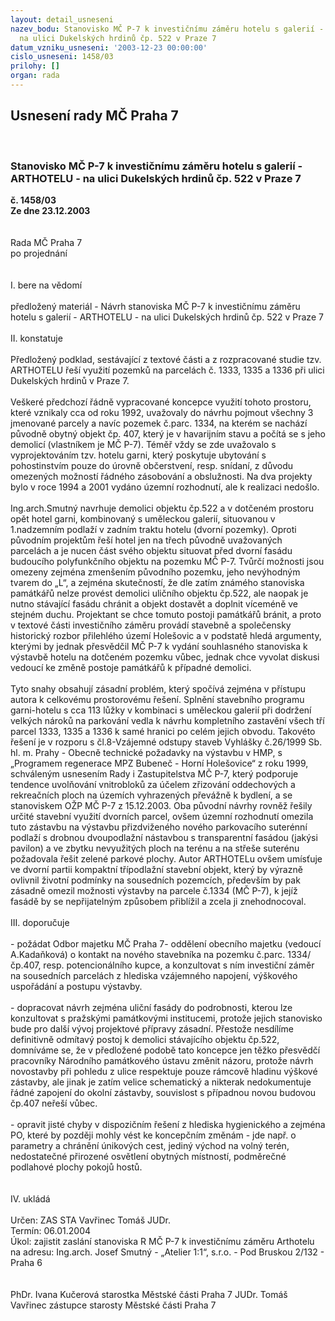```yaml
---
layout: detail_usneseni
nazev_bodu: Stanovisko MČ P-7 k investičnímu záměru hotelu s galerií - ARTHOTELU -
  na ulici Dukelských hrdinů čp. 522 v Praze 7
datum_vzniku_usneseni: '2003-12-23 00:00:00'
cislo_usneseni: 1458/03
prilohy: []
organ: rada
---
```

<div id="ucUsn_pList" class="usn">
	<span><h2>Usnesení rady MČ Praha 7 </h2>
<br></span><div class="standBody">
<span><h3>Stanovisko MČ P-7 k investičnímu záměru hotelu s galerií - ARTHOTELU - na ulici Dukelských hrdinů čp. 522 v Praze 7</h3></span><div class="center">
		<strong>č. 1458/03</strong><br>
	</div>
<div class="center">
		<strong>Ze dne 23.12.2003</strong><br><br>
	</div>
<br>Rada MČ Praha 7<br>po projednání<br><br><br>I.	bere na vědomí<br><br> předložený materiál - Návrh stanoviska MČ P-7 k investičnímu záměru hotelu s galerií - ARTHOTELU - na ulici Dukelských hrdinů čp. 522 v Praze 7<br><br>II.	konstatuje<br><br>Předložený podklad, sestávající z textové části a z rozpracované studie tzv. ARTHOTELU  řeší využití pozemků na parcelách č. 1333, 1335 a 1336  při ulici Dukelských hrdinů v Praze 7.<br><br>Veškeré předchozí řádně vypracované koncepce využití tohoto prostoru, které vznikaly cca od roku 1992, uvažovaly do návrhu pojmout všechny 3 jmenované parcely a navíc pozemek č.parc. 1334, na kterém se nachází  původně obytný objekt čp. 407, který je v havarijním stavu a počítá se s jeho demolicí (vlastníkem je MČ P-7). Téměř vždy se zde uvažovalo s vyprojektováním tzv. hotelu garni, který poskytuje ubytování          s pohostinstvím pouze do úrovně občerstvení, resp. snídaní, z důvodu omezených možností řádného zásobování a obslužnosti. Na dva projekty bylo v roce 1994 a 2001 vydáno územní rozhodnutí, ale k realizaci nedošlo.<br><br>Ing.arch.Smutný navrhuje demolici objektu čp.522 a v dotčeném prostoru opět hotel garni, kombinovaný s uměleckou galerií, situovanou v 1.nadzemním podlaží v zadním traktu hotelu (dvorní pozemky). Oproti původním projektům řeší hotel jen na třech původně uvažovaných parcelách a je nucen část svého objektu situovat před dvorní fasádu budoucího polyfunkčního objektu na pozemku MČ P-7. Tvůrčí možnosti jsou omezeny zejména zmenšením původního pozemku, jeho nevýhodným tvarem do „L“, a zejména skutečností, že dle zatím známého stanoviska památkářů nelze provést demolici uličního objektu čp.522, ale naopak je nutno stávající fasádu chránit a objekt dostavět a doplnit víceméně ve stejném duchu. Projektant se chce tomuto postoji památkářů bránit, a proto           v textové části investičního záměru provádí stavebně a společensky historický rozbor přilehlého území Holešovic a v podstatě hledá argumenty, kterými by jednak přesvědčil MČ P-7 k vydání souhlasného stanoviska k výstavbě hotelu  na dotčeném pozemku vůbec, jednak chce vyvolat diskusi vedoucí ke změně postoje památkářů  k případné demolici. <br><br>Tyto snahy obsahují zásadní problém, který spočívá zejména v přístupu autora k celkovému prostorovému řešení. Splnění stavebního programu garni-hotelu s cca 113 lůžky v kombinaci s uměleckou galerií při dodržení velkých nároků na parkování vedla k návrhu kompletního zastavění všech tří parcel 1333, 1335 a 1336 k samé hranici po celém jejich obvodu. Takovéto řešení je   v rozporu s čl.8-Vzájemné odstupy staveb Vyhlášky č.26/1999 Sb. hl. m. Prahy - Obecně technické požadavky na výstavbu v HMP, s „Programem regenerace MPZ Bubeneč - Horní Holešovice“ z roku 1999, schváleným usnesením Rady i Zastupitelstva MČ P-7, který podporuje tendence uvolňování vnitrobloků za účelem zřizování oddechových a rekreačních ploch na územích vyhrazených převážně k bydlení, a se stanoviskem OŽP MČ P-7 z 15.12.2003. Oba původní návrhy rovněž řešily určité stavební využití dvorních parcel, ovšem územní rozhodnutí omezila tuto zástavbu na výstavbu přizdviženého nového parkovacího suterénní podlaží s drobnou dvoupodlažní nástavbou s transparentní fasádou (jakýsi pavilon) a ve zbytku nevyužitých ploch na terénu a na střeše suterénu požadovala řešit zelené parkové plochy. Autor ARTHOTELu ovšem umísťuje ve dvorní partii kompaktní třípodlažní stavební objekt, který by výrazně ovlivnil životní podmínky na sousedních pozemcích, především by pak zásadně omezil možnosti výstavby na parcele č.1334 (MČ P-7), k jejíž fasádě by se nepřijatelným způsobem přiblížil a zcela ji znehodnocoval.<br><br>III.	doporučuje<br><br>-    požádat  Odbor majetku MČ Praha 7- oddělení obecního majetku (vedoucí A.Kadaňková) o kontakt na nového stavebníka na pozemku č.parc. 1334/ čp.407, resp. potencionálního kupce, a konzultovat       s ním investiční záměr na sousedních parcelách z hlediska vzájemného napojení, výškového uspořádání a postupu výstavby.<br><br>-  dopracovat návrh zejména uliční fasády do podrobnosti, kterou lze konzultovat s pražskými památkovými institucemi, protože jejich stanovisko bude pro další vývoj projektové přípravy zásadní. Přestože nesdílíme definitivně odmítavý postoj k demolici stávajícího objektu čp.522, domníváme se, že v předložené podobě tato koncepce jen těžko přesvědčí pracovníky Národního památkového ústavu  změnit názoru, protože návrh novostavby při pohledu z ulice respektuje pouze rámcově hladinu výškové zástavby, ale jinak je zatím velice schematický a nikterak nedokumentuje řádné zapojení do okolní zástavby, souvislost s případnou novou budovou čp.407 neřeší vůbec.<br><br>-   opravit jisté chyby v dispozičním řešení z  hlediska hygienického a zejména PO, které by později mohly vést ke koncepčním změnám - jde např. o parametry a chránění únikových cest, jediný východ na volný terén, nedostatečné přirozené osvětlení obytných místností, podměrečné podlahové plochy pokojů hostů.<br><br><br>IV.	ukládá <br><br>Určen:	ZAS STA Vavřinec Tomáš JUDr.<br>Termín: 06.01.2004<br>Úkol:	zajistit zaslání stanoviska R MČ P-7 k investičnímu záměru Arthotelu na adresu:  Ing.arch. Josef Smutný - „Atelier 1:1“, s.r.o. - Pod Bruskou 2/132 - Praha 6<br> <br> 	<br>PhDr. Ivana Kučerová starostka Městské části Praha 7	 JUDr. Tomáš Vavřinec zástupce starosty Městské části Praha 7<br>	<br><br>
</div>
</div>